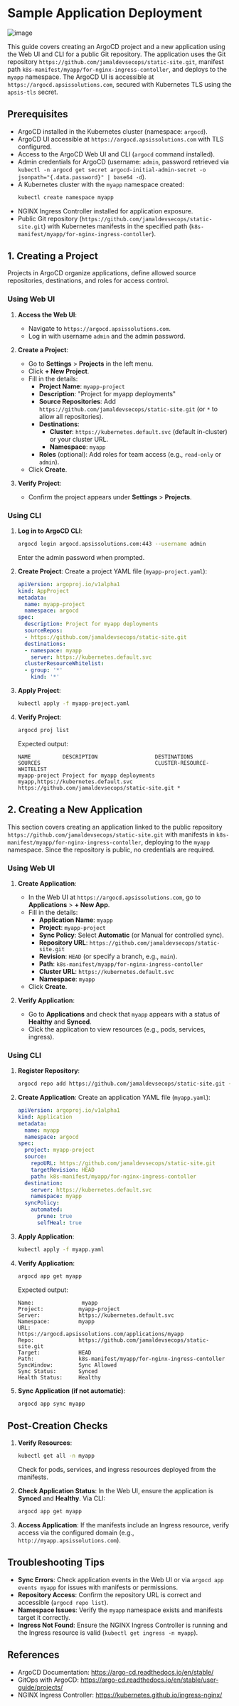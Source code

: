 # Sample Application Deployment
![image](https://github.com/user-attachments/assets/2165b3f9-9c04-4971-bd17-66136d69a2e1)

This guide covers creating an ArgoCD project and a new application using the Web UI and CLI for a public Git repository. The application uses the Git repository `https://github.com/jamaldevsecops/static-site.git`, manifest path `k8s-manifest/myapp/for-nginx-ingress-contoller`, and deploys to the `myapp` namespace. The ArgoCD UI is accessible at `https://argocd.apsissolutions.com`, secured with Kubernetes TLS using the `apsis-tls` secret.

## Prerequisites
- ArgoCD installed in the Kubernetes cluster (namespace: `argocd`).
- ArgoCD UI accessible at `https://argocd.apsissolutions.com` with TLS configured.
- Access to the ArgoCD Web UI and CLI (`argocd` command installed).
- Admin credentials for ArgoCD (username: `admin`, password retrieved via `kubectl -n argocd get secret argocd-initial-admin-secret -o jsonpath="{.data.password}" | base64 -d`).
- A Kubernetes cluster with the `myapp` namespace created:
  ```bash
  kubectl create namespace myapp
  ```
- NGINX Ingress Controller installed for application exposure.
- Public Git repository (`https://github.com/jamaldevsecops/static-site.git`) with Kubernetes manifests in the specified path (`k8s-manifest/myapp/for-nginx-ingress-contoller`).

## 1. Creating a Project

Projects in ArgoCD organize applications, define allowed source repositories, destinations, and roles for access control.

### Using Web UI
1. **Access the Web UI**:
   - Navigate to `https://argocd.apsissolutions.com`.
   - Log in with username `admin` and the admin password.

2. **Create a Project**:
   - Go to **Settings** > **Projects** in the left menu.
   - Click **+ New Project**.
   - Fill in the details:
     - **Project Name**: `myapp-project`
     - **Description**: "Project for myapp deployments"
     - **Source Repositories**: Add `https://github.com/jamaldevsecops/static-site.git` (or `*` to allow all repositories).
     - **Destinations**:
       - **Cluster**: `https://kubernetes.default.svc` (default in-cluster) or your cluster URL.
       - **Namespace**: `myapp`
     - **Roles** (optional): Add roles for team access (e.g., `read-only` or `admin`).
   - Click **Create**.

3. **Verify Project**:
   - Confirm the project appears under **Settings** > **Projects**.

### Using CLI
1. **Log in to ArgoCD CLI**:
   ```bash
   argocd login argocd.apsissolutions.com:443 --username admin
   ```
   Enter the admin password when prompted.

2. **Create Project**:
   Create a project YAML file (`myapp-project.yaml`):
   ```yaml
   apiVersion: argoproj.io/v1alpha1
   kind: AppProject
   metadata:
     name: myapp-project
     namespace: argocd
   spec:
     description: Project for myapp deployments
     sourceRepos:
     - https://github.com/jamaldevsecops/static-site.git
     destinations:
     - namespace: myapp
       server: https://kubernetes.default.svc
     clusterResourceWhitelist:
     - group: '*'
       kind: '*'
   ```

3. **Apply Project**:
   ```bash
   kubectl apply -f myapp-project.yaml
   ```

4. **Verify Project**:
   ```bash
   argocd proj list
   ```
   Expected output:
   ```
   NAME          DESCRIPTION                  DESTINATIONS                       SOURCES                                    CLUSTER-RESOURCE-WHITELIST
   myapp-project Project for myapp deployments myapp,https://kubernetes.default.svc https://github.com/jamaldevsecops/static-site.git *
   ```

## 2. Creating a New Application

This section covers creating an application linked to the public repository `https://github.com/jamaldevsecops/static-site.git` with manifests in `k8s-manifest/myapp/for-nginx-ingress-contoller`, deploying to the `myapp` namespace. Since the repository is public, no credentials are required.

### Using Web UI
1. **Create Application**:
   - In the Web UI at `https://argocd.apsissolutions.com`, go to **Applications** > **+ New App**.
   - Fill in the details:
     - **Application Name**: `myapp`
     - **Project**: `myapp-project`
     - **Sync Policy**: Select **Automatic** (or Manual for controlled sync).
     - **Repository URL**: `https://github.com/jamaldevsecops/static-site.git`
     - **Revision**: `HEAD` (or specify a branch, e.g., `main`).
     - **Path**: `k8s-manifest/myapp/for-nginx-ingress-contoller`
     - **Cluster URL**: `https://kubernetes.default.svc`
     - **Namespace**: `myapp`
   - Click **Create**.

2. **Verify Application**:
   - Go to **Applications** and check that `myapp` appears with a status of **Healthy** and **Synced**.
   - Click the application to view resources (e.g., pods, services, ingress).

### Using CLI
1. **Register Repository**:
   ```bash
   argocd repo add https://github.com/jamaldevsecops/static-site.git --name myapp-repo
   ```

2. **Create Application**:
   Create an application YAML file (`myapp.yaml`):
   ```yaml
   apiVersion: argoproj.io/v1alpha1
   kind: Application
   metadata:
     name: myapp
     namespace: argocd
   spec:
     project: myapp-project
     source:
       repoURL: https://github.com/jamaldevsecops/static-site.git
       targetRevision: HEAD
       path: k8s-manifest/myapp/for-nginx-ingress-contoller
     destination:
       server: https://kubernetes.default.svc
       namespace: myapp
     syncPolicy:
       automated:
         prune: true
         selfHeal: true
   ```

3. **Apply Application**:
   ```bash
   kubectl apply -f myapp.yaml
   ```

4. **Verify Application**:
   ```bash
   argocd app get myapp
   ```
   Expected output:
   ```
   Name:               myapp
   Project:           myapp-project
   Server:            https://kubernetes.default.svc
   Namespace:         myapp
   URL:               https://argocd.apsissolutions.com/applications/myapp
   Repo:              https://github.com/jamaldevsecops/static-site.git
   Target:            HEAD
   Path:              k8s-manifest/myapp/for-nginx-ingress-contoller
   SyncWindow:        Sync Allowed
   Sync Status:       Synced
   Health Status:     Healthy
   ```

5. **Sync Application (if not automatic)**:
   ```bash
   argocd app sync myapp
   ```

## Post-Creation Checks
1. **Verify Resources**:
   ```bash
   kubectl get all -n myapp
   ```
   Check for pods, services, and ingress resources deployed from the manifests.

2. **Check Application Status**:
   In the Web UI, ensure the application is **Synced** and **Healthy**.
   Via CLI:
   ```bash
   argocd app get myapp
   ```

3. **Access Application**:
   If the manifests include an Ingress resource, verify access via the configured domain (e.g., `http://myapp.apsissolutions.com`).

## Troubleshooting Tips
- **Sync Errors**: Check application events in the Web UI or via `argocd app events myapp` for issues with manifests or permissions.
- **Repository Access**: Confirm the repository URL is correct and accessible (`argocd repo list`).
- **Namespace Issues**: Verify the `myapp` namespace exists and manifests target it correctly.
- **Ingress Not Found**: Ensure the NGINX Ingress Controller is running and the Ingress resource is valid (`kubectl get ingress -n myapp`).

## References
- ArgoCD Documentation: https://argo-cd.readthedocs.io/en/stable/
- GitOps with ArgoCD: https://argo-cd.readthedocs.io/en/stable/user-guide/projects/
- NGINX Ingress Controller: https://kubernetes.github.io/ingress-nginx/
